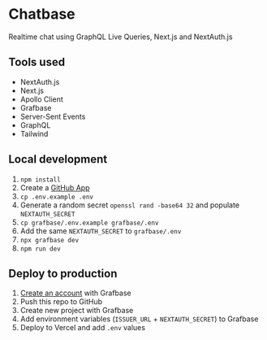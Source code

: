 # Chatbase

Realtime chat using GraphQL Live Queries, Next.js and NextAuth.js

## Tools used

- NextAuth.js
- Next.js
- Apollo Client
- Grafbase
- Server-Sent Events
- GraphQL
- Tailwind

## Local development

1. `npm install`
2. Create a [GitHub App](https://docs.github.com/en/apps/oauth-apps/building-oauth-apps/creating-an-oauth-app)
3. `cp .env.example .env`
4. Generate a random secret `openssl rand -base64 32` and populate `NEXTAUTH_SECRET`
5. `cp grafbase/.env.example grafbase/.env`
6. Add the same `NEXTAUTH_SECRET` to `grafbase/.env`
7. `npx grafbase dev`
8. `npm run dev`

## Deploy to production

1. [Create an account](https://grafbase.com) with Grafbase
2. Push this repo to GitHub
3. Create new project with Grafbase
4. Add environment variables (`ISSUER_URL` + `NEXTAUTH_SECRET`) to Grafbase
5. Deploy to Vercel and add `.env` values
